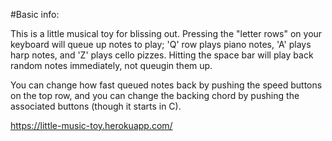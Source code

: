 #Basic info:

This is a little musical toy for blissing out. Pressing the "letter rows" on your keyboard will queue up notes to play; 'Q' row plays piano notes, 'A' plays harp notes, and 'Z' plays cello pizzes. Hitting the space bar will play back random notes immediately, not queugin them up.

You can change how fast queued notes back by pushing the speed buttons on the top row, and you can change the backing chord by pushing the associated buttons (though it starts in C).

https://little-music-toy.herokuapp.com/
